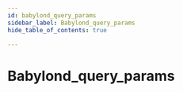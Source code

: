 ```yaml
---
id: babylond_query_params
sidebar_label: Babylond_query_params
hide_table_of_contents: true

---
```


# Babylond_query_params